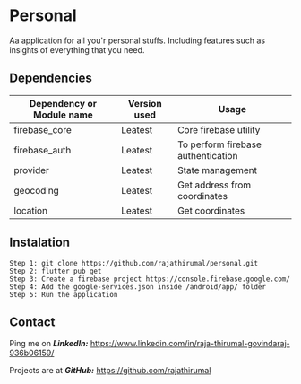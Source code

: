 # Personal

Aa application for all you'r personal stuffs. 
Including features such as insights of everything that you need.


## Dependencies

| Dependency or Module name  | Version used | Usage |
| ------------- | ------------- | ------------- |
| firebase_core | Leatest | Core firebase utility |
| firebase_auth | Leatest | To perform firebase authentication |
| provider | Leatest | State management |
| geocoding | Leatest | Get address from coordinates |
| location | Leatest | Get coordinates |


## Instalation

    Step 1: git clone https://github.com/rajathirumal/personal.git
    Step 2: flutter pub get
    Step 3: Create a firebase project https://console.firebase.google.com/
    Step 4: Add the google-services.json inside /android/app/ folder
    Step 5: Run the application

## Contact
Ping me on ***LinkedIn:*** 
    https://www.linkedin.com/in/raja-thirumal-govindaraj-936b06159/

Projects are at ***GitHub:*** 
    https://github.com/rajathirumal